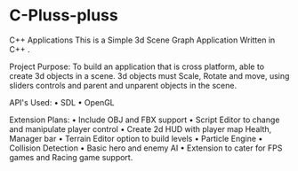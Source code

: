 # C-Pluss-pluss
C++ Applications
This is a Simple 3d Scene Graph Application Written in C++ .

Project Purpose:
To build an application that is cross platform, able to create 3d objects in a scene.
3d objects must Scale, Rotate and move, using sliders controls and parent and unparent objects in the scene.    

API's Used: 
•	SDL 
•	OpenGL

Extension Plans:
•	Include OBJ and FBX support
•	Script Editor to change and manipulate player control
•	Create 2d HUD with player map Health, Manager bar
•	Terrain Editor option to build levels
•	Particle Engine 
•	Collision Detection
•	Basic hero and enemy AI
•	Extension to cater for FPS games and Racing game support.


